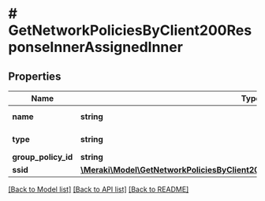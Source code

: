 # # GetNetworkPoliciesByClient200ResponseInnerAssignedInner

## Properties

Name | Type | Description | Notes
------------ | ------------- | ------------- | -------------
**name** | **string** | name of policy | [optional]
**type** | **string** | type of policy | [optional]
**group_policy_id** | **string** | id of policy | [optional]
**ssid** | [**\Meraki\Model\GetNetworkPoliciesByClient200ResponseInnerAssignedInnerSsidInner[]**](GetNetworkPoliciesByClient200ResponseInnerAssignedInnerSsidInner.md) | ssid | [optional]

[[Back to Model list]](../../README.md#models) [[Back to API list]](../../README.md#endpoints) [[Back to README]](../../README.md)
